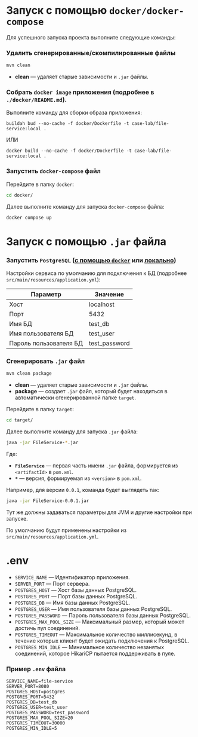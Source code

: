 # Запуск с помощью `docker/docker-compose`

Для успешного запуска проекта выполните следующие команды:

### Удалить сгенерированные/скомпилированные файлы

```bash
mvn clean
```

- **clean** — удаляет старые зависимости и `.jar` файлы.

### Собрать `docker image` приложения (подробнее в `./docker/README.md`).
Выполните команду для сборки образа приложения:

```commandline
buildah bud --no-cache -f docker/Dockerfile -t case-lab/file-service:local .
```

ИЛИ

```commandline
docker build --no-cache -f docker/Dockerfile -t case-lab/file-service:local .
```

### Запустить `docker-compose` файл

Перейдите в папку `docker`:

```bash
cd docker/
```

Далее выполните команду для запуска `docker-compose` файла:

```bash
docker compose up
```

# Запуск с помощью `.jar` файла
### Запустить `PostgreSQL` ([с помощью `docker`](https://habr.com/ru/articles/578744/) или [локально](https://www.baeldung.com/linux/postgresql-start))

Настройки сервиса по умолчанию для подключения к БД (подробнее `src/main/resources/application.yml`):

| Параметр                 | Значение        |
|--------------------------|-----------------|
| Хост                     | localhost       |
| Порт                     | 5432            |
| Имя БД                   | test_db         |
| Имя пользователя БД      | test_user       |
| Пароль пользователя БД   | test_password   |

### Сгенерировать `.jar` файл

```bash
mvn clean package
```

- **clean** — удаляет старые зависимости и `.jar` файлы.
- **package** — создает `.jar` файл, который будет находиться в автоматически сгенерированной папке `target`.

Перейдите в папку `target`:

```bash
cd target/
```

Далее выполните команду для запуска `.jar` файла:

```bash
java -jar FileService-*.jar
```

Где:

- **`FileService`** — первая часть имени `.jar` файла, формируется из `<artifactId>` в `pom.xml`.
- **`*`** — версия, формируемая из `<version>` в `pom.xml`.

Например, для версии `0.0.1`, команда будет выглядеть так:

```bash
java -jar FileService-0.0.1.jar
```

Тут же должны задаваться параметры для JVM и другие настройки при запуске.

По умолчанию будут применены настройки из `src/main/resources/application.yml`.


# .env

- `SERVICE_NAME` — Идентификатор приложения.
- `SERVER_PORT` — Порт сервера.
- `POSTGRES_HOST` — Хост базы данных PostgreSQL.
- `POSTGRES_PORT` — Порт базы данных PostgreSQL.
- `POSTGRES_DB` — Имя базы данных PostgreSQL.
- `POSTGRES_USER` — Имя пользователя базы данных PostgreSQL.
- `POSTGRES_PASSWORD` — Пароль пользователя базы данных PostgreSQL.
- `POSTGRES_MAX_POOL_SIZE` — Максимальный размер, который может достичь пул соединений.
- `POSTGRES_TIMEOUT` — Максимальное количество миллисекунд, в течение которых клиент будет ожидать подключения к
  PostgreSQL.
- `POSTGRES_MIN_IDLE` — Минимальное количество незанятых соединений, которое HikariCP пытается поддерживать в пуле.

### Пример `.env` файла

```env
SERVICE_NAME=file-service
SERVER_PORT=8080
POSTGRES_HOST=postgres
POSTGRES_PORT=5432
POSTGRES_DB=test_db
POSTGRES_USER=test_user
POSTGRES_PASSWORD=test_password
POSTGRES_MAX_POOL_SIZE=20
POSTGRES_TIMEOUT=30000
POSTGRES_MIN_IDLE=5
```